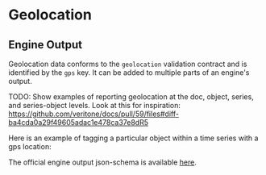 # Geolocation

## Engine Output

Geolocation data conforms to the `geolocation` validation contract and is identified by the `gps` key.
It can be added to multiple parts of an engine's output.

TODO: Show examples of reporting geolocation at the doc, object, series, and series-object levels.
Look at this for inspiration: https://github.com/veritone/docs/pull/59/files#diff-ba4cda0a29f49605adac1e478ca37e8dR5

Here is an example of tagging a particular object within a time series with a gps location:

[](vtn-standard-series-object.example.json ':include :type=code json')

The official engine output json-schema is available
[here](/schemas/vtn-standard/geolocation.json ':ignore').
